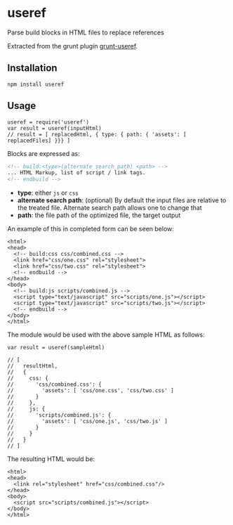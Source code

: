 # useref

Parse build blocks in HTML files to replace references

Extracted from the grunt plugin [grunt-useref](https://github.com/pajtai/grunt-useref).

## Installation

    npm install useref

## Usage

    useref = require('useref')
    var result = useref(inputHtml)
    // result = [ replacedHtml, { type: { path: { 'assets': [ replacedFiles] }}} ]


Blocks are expressed as:

```html
<!-- build:<type>(alternate search path) <path> -->
... HTML Markup, list of script / link tags.
<!-- endbuild -->
```

- **type**: either `js` or `css`
- **alternate search path**: (optional) By default the input files are relative to the treated file. Alternate search path allows one to change that
- **path**: the file path of the optimized file, the target output

An example of this in completed form can be seen below:

    <html>
    <head>
      <!-- build:css css/combined.css -->
      <link href="css/one.css" rel="stylesheet">
      <link href="css/two.css" rel="stylesheet">
      <!-- endbuild -->
    </head>
    <body>
      <!-- build:js scripts/combined.js -->
      <script type="text/javascript" src="scripts/one.js"></script>
      <script type="text/javascript" src="scripts/two.js"></script>
      <!-- endbuild -->
    </body>
    </html>

The module would be used with the above sample HTML as follows:

    var result = useref(sampleHtml)

    // [
    //   resultHtml,
    //   {
    //     css: {
    //       'css/combined.css': {
    //         'assets': [ 'css/one.css', 'css/two.css' ]
    //       }
    //     },
    //     js: {
    //       'scripts/combined.js': {
    //         'assets': [ 'css/one.js', 'css/two.js' ]
    //       }
    //     }
    //   }
    // ]


The resulting HTML would be:

    <html>
    <head>
      <link rel="stylesheet" href="css/combined.css"/>
    </head>
    <body>
      <script src="scripts/combined.js"></script>
    </body>
    </html>